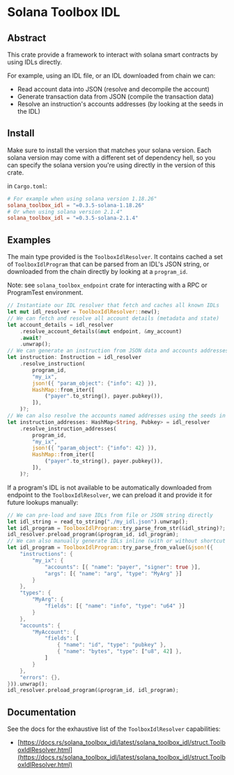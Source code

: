 # Solana Toolbox IDL

## Abstract

This crate provide a framework to interact with solana smart contracts by using IDLs directly.

For example, using an IDL file, or an IDL downloaded from chain we can:

- Read account data into JSON (resolve and decompile the account)
- Generate transaction data from JSON (compile the transaction data)
- Resolve an instruction's accounts addresses (by looking at the seeds in the IDL)

## Install

Make sure to install the version that matches your solana version.
Each solana version may come with a different set of dependency hell, so you can specify the solana version you're using directly in the version of this crate.

in `Cargo.toml`:

```toml
# For example when using solana version 1.18.26"
solana_toolbox_idl = "=0.3.5-solana-1.18.26"
# Or when using solana version 2.1.4"
solana_toolbox_idl = "=0.3.5-solana-2.1.4"
```

## Examples

The main type provided is the `ToolboxIdlResolver`. It contains cached a set of `ToolboxIdlProgram` that can be parsed from an IDL's JSON string, or downloaded from the chain directly by looking at a `program_id`.

Note: see `solana_toolbox_endpoint` crate for interacting with a RPC or ProgramTest environment.

```rust
// Instantiate our IDL resolver that fetch and caches all known IDLs
let mut idl_resolver = ToolboxIdlResolver::new();
// We can fetch and resolve all account details (metadata and state)
let account_details = idl_resolver
    .resolve_account_details(&mut endpoint, &my_account)
    .await?
    .unwrap();
// We can generate an instruction from JSON data and accounts addresses
let instruction: Instruction = idl_resolver
    .resolve_instruction(
        program_id,
        "my_ix",
        json!({ "param_object": {"info": 42} }),
        HashMap::from_iter([
            ("payer".to_string(), payer.pubkey()),
        ]),
    )?;
// We can also resolve the accounts named addresses using the seeds in the IDL
let instruction_addresses: HashMap<String, Pubkey> = idl_resolver
    .resolve_instruction_addresses(
        program_id,
        "my_ix",
        json!({ "param_object": {"info": 42} }),
        HashMap::from_iter([
            ("payer".to_string(), payer.pubkey()),
        ]),
    )?;
```

If a program's IDL is not available to be automatically downloaded from endpoint to the `ToolboxIdlResolver`, we can preload it and provide it for future lookups manually:

```rust
// We can pre-load and save IDLs from file or JSON string directly
let idl_string = read_to_string("./my_idl.json").unwrap();
let idl_program = ToolboxIdlProgram::try_parse_from_str(&idl_string)?;
idl_resolver.preload_program(&program_id, idl_program);
// We can also manually generate IDLs inline (with or without shortcut syntax)
let idl_program = ToolboxIdlProgram::try_parse_from_value(&json!({
    "instructions": {
        "my_ix": {
            "accounts": [{ "name": "payer", "signer": true }],
            "args": [{ "name": "arg", "type": "MyArg" }]
        }
    },
    "types": {
        "MyArg": {
            "fields": [{ "name": "info", "type": "u64" }]
        }
    },
    "accounts": {
        "MyAccount": {
            "fields": [
                { "name": "id", "type": "pubkey" },
                { "name": "bytes", "type": ["u8", 42] },
            ]
        }
    },
    "errors": {},
})).unwrap();
idl_resolver.preload_program(&program_id, idl_program);
```

## Documentation

See the docs for the exhaustive list of the `ToolboxIdlResolver` capabilities:

- [https://docs.rs/solana_toolbox_idl/latest/solana_toolbox_idl/struct.ToolboxIdlResolver.html](https://docs.rs/solana_toolbox_idl/latest/solana_toolbox_idl/struct.ToolboxIdlResolver.html)
